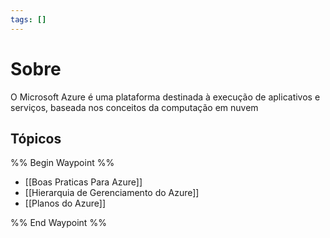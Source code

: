 ```yaml
---
tags: []
---
```

# Sobre
O Microsoft Azure é uma plataforma destinada à execução de aplicativos e serviços, baseada nos conceitos da computação em nuvem

## Tópicos
%% Begin Waypoint %%
- [[Boas Praticas Para Azure]]
- [[Hierarquia de Gerenciamento do Azure]]
- [[Planos do Azure]]

%% End Waypoint %%



